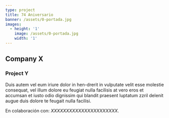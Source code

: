 ```yaml
---
type: project
title: 74 Aniversario
banner: /assets/0-portada.jpg
images:
  - height: '1'
    image: /assets/0-portada.jpg
    width: '1'
---
```

## Company X
### Project Y

Duis autem vel eum iriure dolor in hen-drerit in vulputate velit esse molestie consequat, vel illum dolore eu feugiat nulla facilisis at vero eros et accumsan et iusto odio dignissim qui blandit praesent luptatum zzril delenit augue duis dolore te feugait nulla facilisi.

En colaboración con: *XXXXXXXXXXXXXXXXXXXXXX*.
